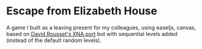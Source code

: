# Escape from Elizabeth House

A game I built as a leaving present for my colleagues, using easeljs, canvas, based on [David Rousset's XNA port](http://blogs.msdn.com/b/davrous/archive/2011/09/09/html5-platformer-the-complete-port-of-the-xna-game-to-lt-canvas-gt-with-easeljs.aspx "Title") but with sequential levels added (instead of the default random levels).
